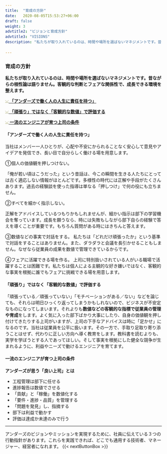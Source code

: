 ```yaml
---
title:  "育成の方針"
date:   2020-08-05T15:53:27+06:00
draft: false
weight: 3
advtitle2: "ビジョンと育成方針"
advtitle3: "VISIONS"
description: "私たちが取り入れているのは、時間や場所を選ばないマネジメントです。昔ながらの根性論は語りません。客観的な判断とフェアな関係性で、成長できる環境を整えます。"

---
```


### 育成の方針

**私たちが取り入れているのは、時間や場所を選ばないマネジメントです。昔ながらの根性論は語りません。客観的な判断とフェアな関係性で、成長できる環境を整えます。** 

![Image Not available](../../ico_arw_page_anchor.webp)[**&nbsp;「アンダーズで働く人の人生に責任を持つ」**](#「アンダーズで働く人の人生に責任を持つ」)

![Image Not Available](../../ico_arw_page_anchor.webp)[**&nbsp;「頑張り」ではなく「客観的な数値」で評価する**](#「頑張り」ではなく「客観的な数値」で評価する)

![Image Not Available](../../ico_arw_page_anchor.webp)[**&nbsp;一流のエンジニアが育つ上司の条件**](#一流のエンジニアが育つ上司の条件)

#### 「アンダーズで働く人の人生に責任を持つ」
当社はメンバー一人ひとりが、心配や不安にかられることなく安心して意見やアイデアを発信でき、長い目で自分らしく働ける場を用意します。 

①個人の価値観を押しつけない。 

「俺が若い頃はこうだった」という昔話は、今この瞬間を生きる人たちにとっては古く適応しない情報がほとんどです。多様性の時代には正解や手段がたくさんあります。過去の経験談を使った指導は単なる「押しつけ」で何の役にも立ちません。

②すべてを細かく指示しない。

正解をアドバイスしているつもりかもしれませんが、細かい指示は部下の学習機会を奪っています。成長を願うなら、時には失敗もしながら部下自らの経験で答えを導くことが重要です。もちろん質問がある時にはきちんと答えます。

③数値などの事実で対話をする。 
私たちは「どれだけ頑張ったか」という基準で対話をすることはありません。また、ダラダラと会議を長引かせることもしません。なぜなら従業員の成果を数値で管理できているからです。

④フェアに活躍できる場を作る。 
上司に特別扱いされている人がいる職場で活躍することは困難です。私たちは個人による主観的な好き嫌いではなく、客観的な事実を根拠に誰でもフェアに挑戦できる場を用意します。

#### 「頑張り」ではなく「客観的な数値」で評価する
「頑張っている／頑張っていない」「モチベーションがある／ない」などを論じても、それらは明日ひっくり返ってしまうかもしれないので、ビジネスが不安定なものになってしまいます。それよりも**数値などの客観的な指標で従業員の管理や育成**をします。よく気に入った部下ばかり大事にしたり、自身の価値観を押し付けてきたりする上司がいますが、上司の下手なアドバイスは時に「足かせ」になるのです。当社は従業員を公平に扱います。その一方で、手取り足取り寄り添うことはせず、代わりに正しい方向へ導く教育をします。教科書を読むよりも、実学を学ぼうとする人であってほしい。そして事実を根拠にした健全な競争が生まれるように、利益やニーズで動けるエンジニアを育てます。 

#### 一流のエンジニアが育つ上司の条件
**アンダーズが思う「良い上司」とは**  
- 工程管理は部下に任せる 
- 進捗報告は数値でさせる 
- 「貢献」と「稼働」を数値化する 
- 「要件・進捗・品質」を管理する 
- 「問題を発見」し、指摘する 
- 部下は利益で動かす 
- 評価は達成か未達のみで行う 

---

アンダーズのビジョンやミッションを実現するために、社員に伝えている３つの行動指針があります。これらを実践できれば、どこでも通用する技術者、マネージャー、経営者になれます。
{{< nextButtonBox >}}
